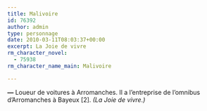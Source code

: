 ```yaml
---
title: Malivoire
id: 76392
author: admin
type: personnage
date: 2010-03-11T08:03:37+00:00
excerpt: La Joie de vivre
rm_character_novel:
  - 75938
rm_character_name_main: Malivoire

---
```

**—** Loueur de voitures à Arromanches. Il a l’entreprise de l’omnibus d’Arromanches à Bayeux [2]. _(La Joie de vivre.)_